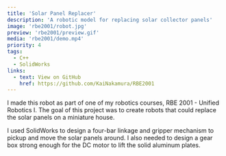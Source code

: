 ```yaml
---
title: 'Solar Panel Replacer'
description: 'A robotic model for replacing solar collector panels'
image: 'rbe2001/robot.jpg'
preview: 'rbe2001/preview.gif'
media: 'rbe2001/demo.mp4'
priority: 4
tags:
  - C++
  - SolidWorks
links:
  - text: View on GitHub
    href: https://github.com/KaiNakamura/RBE2001
---
```


I made this robot as part of one of my robotics courses, RBE 2001 - Unified Robotics I. The goal of this project was to create robots that could replace the solar panels on a miniature house.

I used SolidWorks to design a four-bar linkage and gripper mechanism to pickup and move the solar panels around. I also needed to design a gear box strong enough for the DC motor to lift the solid aluminum plates.
